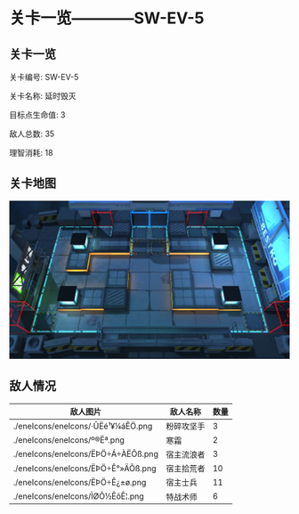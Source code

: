 # 关卡一览————SW-EV-5


## 关卡一览

关卡编号: SW-EV-5

关卡名称: 延时毁灭

目标点生命值: 3

敌人总数: 35

理智消耗: 18


## 关卡地图
![SW-EV-5](./oprMap/SW-EV-5.png)

## 敌人情况

| 敌人图片 | 敌人名称 | 数量  |
|---------|-----|-----|
| ./eneIcons/eneIcons/·ÛËé¹¥¼áÊÖ.png| 粉碎攻坚手  |   3  |
| ./eneIcons/eneIcons/º®Ëª.png| 寒霜  |   2  |
| ./eneIcons/eneIcons/ËÞÖ÷Á÷ÀËÕß.png| 宿主流浪者  |   3  |
| ./eneIcons/eneIcons/ËÞÖ÷Ê°»ÄÕß.png| 宿主拾荒者  |   10  |
| ./eneIcons/eneIcons/ËÞÖ÷Ê¿±ø.png| 宿主士兵  |   11  |
| ./eneIcons/eneIcons/ÌØÕ½ÊõÊ¦.png| 特战术师  |   6  |
